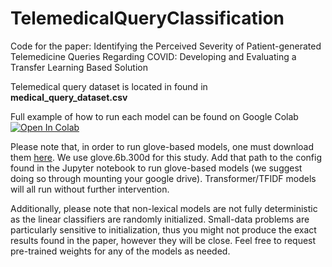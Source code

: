 # TelemedicalQueryClassification
Code for the paper: Identifying the Perceived Severity of Patient-generated Telemedicine Queries Regarding COVID:  Developing and Evaluating a Transfer Learning Based Solution


Telemedical query dataset is located in found in **medical_query_dataset.csv**

Full example of how to run each model can be found on Google Colab [![Open In Colab](https://colab.research.google.com/assets/colab-badge.svg)](https://colab.research.google.com/drive/1Inggl-ILWpyNqFqNZmoS4mRC3qOu2fK4?usp=sharing)

Please note that, in order to run glove-based models, one must download them [here](https://nlp.stanford.edu/projects/glove/). We use glove.6b.300d for this study. Add that path to the config found in the Jupyter notebook to run glove-based models (we suggest doing so through mounting your google drive). Transformer/TFIDF models will all run without further intervention. 


Additionally, please note that non-lexical models are not fully deterministic as the linear classifiers are randomly initialized. Small-data problems are particularly sensitive to initialization, thus you might not produce the exact results found in the paper, however they will be close. Feel free to request pre-trained weights for any of the models as needed. 
